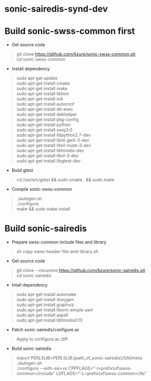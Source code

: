 # sonic-sairedis-synd-dev

# Build sonic-swss-common first

- Get source code
> git clone https://github.com/Azure/sonic-swss-common.git  
cd sonic-swss-common

- Install dependency
> sudo apt-get update  
sudo apt-get install cmake  
sudo apt-get install make  
sudo apt-get install libtool  
sudo apt-get install m4  
sudo apt-get install autoconf  
sudo apt-get install dh-exec  
sudo apt-get install debhelper  
sudo apt-get install pkg-config  
sudo apt-get install python  
sudo apt-get install swig3.0  
sudo apt-get install libpython2.7-dev  
sudo apt-get install libnl-genl-3-dev  
sudo apt-get install libnl-route-3-dev  
sudo apt-get install libhiredis-dev  
sudo apt-get install libnl-3-dev  
sudo apt-get install libgtest-dev  

- Build gtest
>cd /usr/src/gtest && sudo cmake . && sudo make

- Compile sonic-swss-common
> ./autogen.sh  
./configure  
make && sudo make install  

# Build sonic-sairedis
- Prepare swss-common include files and library
> sh copy-swss-header-file-and-library.sh

- Get source code
> git clone --recursive https://github.com/Azure/sonic-sairedis.git  
cd sonic-sairedis  

- Intall dependency
> sudo apt-get install automake  
sudo apt-get install doxygen  
sudo apt-get install graphviz  
sudo apt-get install libxml-simple-perl  
sudo apt-get install aspell  
sudo apt-get install libhiredis0.13  

- Patch sonic-sairedis/configure.ac
> Apply to configure.ac.diff

- Build sonic-sairedis
> export PERL5LIB=$PERL5LIB:${path_of_sonic-sairedis}/SAI/meta  
> ./autogen.sh  
./configure --with-sai=vs CPPFLAGS="-I<prefix\of\swss-common>/include" LDFLAGS="-L<prefix\of\swss-common>/lib"  

